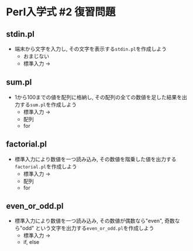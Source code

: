 # Perl入学式 #2 復習問題

## stdin.pl

- 端末から文字を入力し, その文字を表示する`stdin.pl`を作成しよう
  - おまじない
  - 標準入力 -> <STDIN>

## sum.pl

- 1から100までの値を配列に格納し, その配列の全ての数値を足した結果を出力する`sum.pl`を作成しよう
  - 標準入力 -> <STDIN>
  - 配列
  - for

## factorial.pl

- 標準入力により数値を一つ読み込み, その数値を階乗した値を出力する`factorial.pl`を作成しよう
  - 標準入力 -> <STDIN>
  - 配列
  - for

## even_or_odd.pl

- 標準入力により数値を一つ読み込み, その数値が偶数なら"even", 奇数なら"odd" という文字を出力する`even_or_odd.pl`を作成しよう
  - 標準入力 -> <STDIN>
  - if, else
